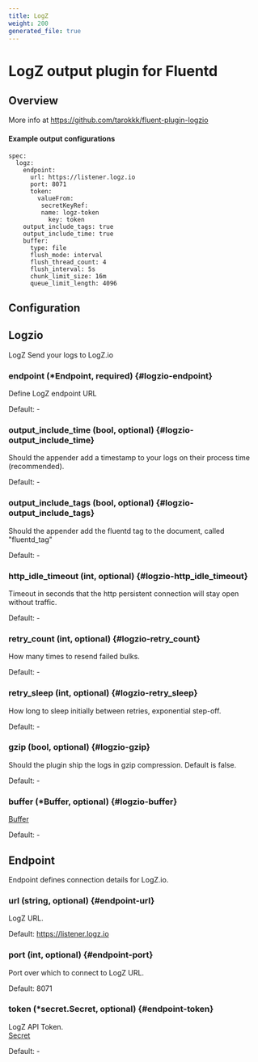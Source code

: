 ```yaml
---
title: LogZ
weight: 200
generated_file: true
---
```


# LogZ output plugin for Fluentd
## Overview
More info at https://github.com/tarokkk/fluent-plugin-logzio

 #### Example output configurations
 ```
 spec:
   logz:
     endpoint:
       url: https://listener.logz.io
       port: 8071
       token:
         valueFrom:
          secretKeyRef:
      	  name: logz-token
            key: token
     output_include_tags: true
     output_include_time: true
     buffer:
       type: file
       flush_mode: interval
       flush_thread_count: 4
       flush_interval: 5s
       chunk_limit_size: 16m
       queue_limit_length: 4096
 ```

## Configuration
## Logzio

LogZ Send your logs to LogZ.io

### endpoint (*Endpoint, required) {#logzio-endpoint}

Define LogZ endpoint URL<br>

Default: -

### output_include_time (bool, optional) {#logzio-output_include_time}

Should the appender add a timestamp to your logs on their process time (recommended).<br>

Default: -

### output_include_tags (bool, optional) {#logzio-output_include_tags}

Should the appender add the fluentd tag to the document, called "fluentd_tag"<br>

Default: -

### http_idle_timeout (int, optional) {#logzio-http_idle_timeout}

Timeout in seconds that the http persistent connection will stay open without traffic.<br>

Default: -

### retry_count (int, optional) {#logzio-retry_count}

How many times to resend failed bulks.<br>

Default: -

### retry_sleep (int, optional) {#logzio-retry_sleep}

How long to sleep initially between retries, exponential step-off.<br>

Default: -

### gzip (bool, optional) {#logzio-gzip}

Should the plugin ship the logs in gzip compression. Default is false.<br>

Default: -

### buffer (*Buffer, optional) {#logzio-buffer}

[Buffer](../buffer/)<br>

Default: -


## Endpoint

Endpoint defines connection details for LogZ.io.

### url (string, optional) {#endpoint-url}

LogZ URL.<br>

Default: https://listener.logz.io

### port (int, optional) {#endpoint-port}

Port over which to connect to LogZ URL.<br>

Default: 8071

### token (*secret.Secret, optional) {#endpoint-token}

LogZ API Token.<br>[Secret](../secret/)<br>

Default: -


